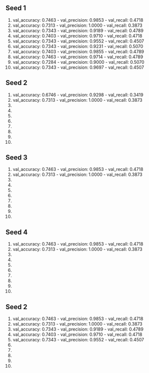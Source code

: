 ## Seed 1
1. val_accuracy: 0.7463 - val_precision: 0.9853 - val_recall: 0.4718
2. val_accuracy: 0.7313 - val_precision: 1.0000 - val_recall: 0.3873
3. val_accuracy: 0.7343 - val_precision: 0.9189 - val_recall: 0.4789
4. val_accuracy: 0.7403 - val_precision: 0.9710 - val_recall: 0.4718
5. val_accuracy: 0.7343 - val_precision: 0.9552 - val_recall: 0.4507
6. val_accuracy: 0.7343 - val_precision: 0.9231 - val_recall: 0.5070
7. val_accuracy: 0.7403 - val_precision: 0.9855 - val_recall: 0.4789
8. val_accuracy: 0.7463 - val_precision: 0.9714 - val_recall: 0.4789
9. val_accuracy: 0.7284 - val_precision: 0.9000 - val_recall: 0.5070
10. val_accuracy: 0.7343 - val_precision: 0.9697 - val_recall: 0.4507

## Seed 2
1. val_accuracy: 0.6746 - val_precision: 0.9298 - val_recall: 0.3419
2. val_accuracy: 0.7313 - val_precision: 1.0000 - val_recall: 0.3873
3.
4.
5.
6.
7.
8.
9.
10.


## Seed 3
1. val_accuracy: 0.7463 - val_precision: 0.9853 - val_recall: 0.4718
2. val_accuracy: 0.7313 - val_precision: 1.0000 - val_recall: 0.3873
3.
4.
5.
6.
7.
8.
9.
10.


## Seed 4
1. val_accuracy: 0.7463 - val_precision: 0.9853 - val_recall: 0.4718
2. val_accuracy: 0.7313 - val_precision: 1.0000 - val_recall: 0.3873
3.
4.
5.
6.
7.
8.
9.
10.


## Seed 2
1. val_accuracy: 0.7463 - val_precision: 0.9853 - val_recall: 0.4718
2. val_accuracy: 0.7313 - val_precision: 1.0000 - val_recall: 0.3873
3. val_accuracy: 0.7343 - val_precision: 0.9189 - val_recall: 0.4789
4. val_accuracy: 0.7403 - val_precision: 0.9710 - val_recall: 0.4718
5. val_accuracy: 0.7343 - val_precision: 0.9552 - val_recall: 0.4507
6.
7.
8.
9.
10.